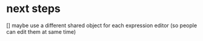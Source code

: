 # next steps

[] maybe use a different shared object for each expression editor (so people can edit them at same time)
